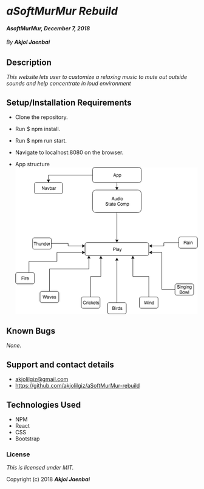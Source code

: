 # _aSoftMurMur Rebuild_

#### _AsoftMurMur, December 7, 2018_

###### By _**Akjol Jaenbai**_

## Description

_This website lets user to customize a relaxing music to mute out outside sounds and help concentrate in loud environment_

## Setup/Installation Requirements

* Clone the repository.
* Run $ npm install.
* Run $ npm run start.
* Navigate to localhost:8080 on the browser. 


* App structure
![Structure](https://github.com/akjolilgiz/CapsoneProjectPlanning/blob/master/ComponentStructure.png)


## Known Bugs

_None._

## Support and contact details
* akjolilgiz@gmail.com
* https://github.com/akjolilgiz/aSoftMurMur-rebuild


## Technologies Used
* NPM
* React
* CSS
* Bootstrap



### License

*This is licensed under MIT.*

Copyright (c) 2018 **_Akjol Jaenbai_**
